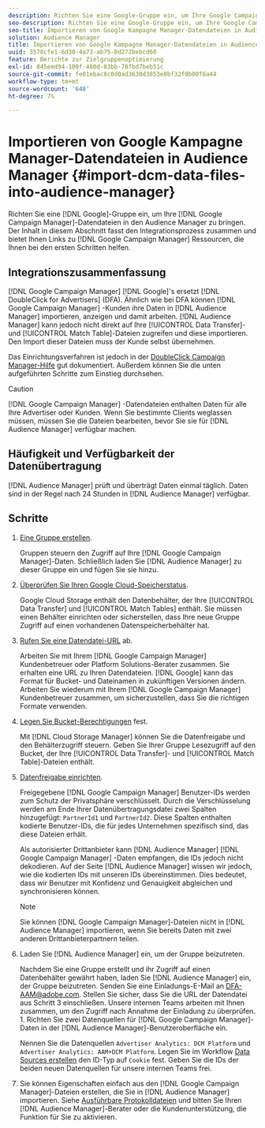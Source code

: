 ```yaml
---
description: Richten Sie eine Google-Gruppe ein, um Ihre Google Campaign Manager-Datendateien in Audience Manager zu laden. Der Inhalt in diesem Abschnitt fasst den Integrationsprozess zusammen und bietet Links zu Google Campaign Manager-Ressourcen, die Ihnen bei den ersten Schritten helfen.
seo-description: Richten Sie eine Google-Gruppe ein, um Ihre Google Campaign Manager-Datendateien in Audience Manager zu laden. Der Inhalt in diesem Abschnitt fasst den Integrationsprozess zusammen und bietet Links zu Google Campaign Manager-Ressourcen, die Ihnen bei den ersten Schritten helfen.
seo-title: Importieren von Google Kampagne Manager-Datendateien in Audience Manager
solution: Audience Manager
title: Importieren von Google Kampagne Manager-Datendateien in Audience Manager
uuid: 3578cfe1-6d30-4a73-ab75-8d272bebcd60
feature: Berichte zur Zielgruppenoptimierung
exl-id: 045eed94-100f-460d-83bb-78fbd7beb51c
source-git-commit: fe01ebac8c0d0ad3630d3853e0bf32f0b00f6a44
workflow-type: tm+mt
source-wordcount: '648'
ht-degree: 7%

---
```


# Importieren von Google Kampagne Manager-Datendateien in Audience Manager {#import-dcm-data-files-into-audience-manager}

Richten Sie eine [!DNL Google]-Gruppe ein, um Ihre [!DNL Google Campaign Manager]-Datendateien in den Audience Manager zu bringen. Der Inhalt in diesem Abschnitt fasst den Integrationsprozess zusammen und bietet Ihnen Links zu [!DNL Google Campaign Manager] Ressourcen, die Ihnen bei den ersten Schritten helfen.

## Integrationszusammenfassung

[!DNL Google Campaign Manager] [!DNL Google]&#39;s ersetzt [!DNL DoubleClick for Advertisers] (DFA). Ähnlich wie bei DFA können [!DNL Google Campaign Manager] -Kunden ihre Daten in [!DNL Audience Manager] importieren, anzeigen und damit arbeiten. [!DNL Audience Manager] kann jedoch nicht direkt auf Ihre [!UICONTROL Data Transfer]- und [!UICONTROL Match Table]-Dateien zugreifen und diese importieren. Den Import dieser Dateien muss der Kunde selbst übernehmen.

Das Einrichtungsverfahren ist jedoch in der [DoubleClick Campaign Manager-Hilfe](https://support.google.com/dcm/partner/answer/2941575?hl=en&amp;ref_topic=6107456) gut dokumentiert. Außerdem können Sie die unten aufgeführten Schritte zum Einstieg durchsehen.

>[!CAUTION]
>
>[!DNL Google Campaign Manager] -Datendateien enthalten Daten für alle Ihre Advertiser oder Kunden. Wenn Sie bestimmte Clients weglassen müssen, müssen Sie die Dateien bearbeiten, bevor Sie sie für [!DNL Audience Manager] verfügbar machen.

## Häufigkeit und Verfügbarkeit der Datenübertragung

[!DNL Audience Manager] prüft und überträgt Daten einmal täglich. Daten sind in der Regel nach 24 Stunden in [!DNL Audience Manager] verfügbar.

## Schritte

1. [Eine Gruppe erstellen](https://support.google.com/dcm/partner/answer/3370419?hl=en&amp;ref_topic=6107456).

   Gruppen steuern den Zugriff auf Ihre [!DNL Google Campaign Manager]-Daten. Schließlich laden Sie [!DNL Audience Manager] zu dieser Gruppe ein und fügen Sie sie hinzu.

1. [Überprüfen Sie Ihren Google Cloud-Speicherstatus](https://support.google.com/dcm/partner/answer/3370481?hl=en&amp;ref_topic=6107456).

   Google Cloud Storage enthält den Datenbehälter, der Ihre [!UICONTROL Data Transfer] und [!UICONTROL Match Tables] enthält. Sie müssen einen Behälter einrichten oder sicherstellen, dass Ihre neue Gruppe Zugriff auf einen vorhandenen Datenspeicherbehälter hat.

1. [Rufen Sie eine Datendatei-URL](https://support.google.com/dcm/partner/answer/3370482?hl=en&amp;ref_topic=6107456) ab.

   Arbeiten Sie mit Ihrem [!DNL Google Campaign Manager] Kundenbetreuer oder Platform Solutions-Berater zusammen. Sie erhalten eine URL zu Ihren Datendateien. [!DNL Google] kann das Format für Bucket- und Dateinamen in zukünftigen Versionen ändern. Arbeiten Sie wiederum mit Ihrem [!DNL Google Campaign Manager] Kundenbetreuer zusammen, um sicherzustellen, dass Sie die richtigen Formate verwenden.

1. [Legen Sie Bucket-Berechtigungen](https://cloud.google.com/storage/docs/cloud-console?csw=1#_bucketpermission) fest.

   Mit [!DNL Cloud Storage Manager] können Sie die Datenfreigabe und den Behälterzugriff steuern. Geben Sie Ihrer Gruppe Lesezugriff auf den Bucket, der Ihre [!UICONTROL Data Transfer]- und [!UICONTROL Match Table]-Dateien enthält.

1. [Datenfreigabe einrichten](https://support.google.com/dcm/partner/answer/6206106?hl=en).

   Freigegebene [!DNL Google Campaign Manager] Benutzer-IDs werden zum Schutz der Privatsphäre verschlüsselt. Durch die Verschlüsselung werden am Ende Ihrer Datenübertragungsdatei zwei Spalten hinzugefügt: `PartnerId1` und `PartnerId2`. Diese Spalten enthalten kodierte Benutzer-IDs, die für jedes Unternehmen spezifisch sind, das diese Dateien erhält.

   Als autorisierter Drittanbieter kann [!DNL Audience Manager] [!DNL Google Campaign Manager] -Daten empfangen, die IDs jedoch nicht dekodieren. Auf der Seite [!DNL Audience Manager] wissen wir jedoch, wie die kodierten IDs mit unseren IDs übereinstimmen. Dies bedeutet, dass wir Benutzer mit Konfidenz und Genauigkeit abgleichen und synchronisieren können.

   >[!NOTE]
   >Sie können [!DNL Google Campaign Manager]-Dateien nicht in [!DNL Audience Manager] importieren, wenn Sie bereits Daten mit zwei anderen Drittanbieterpartnern teilen.

1. Laden Sie [!DNL Audience Manager] ein, um der Gruppe beizutreten.

   Nachdem Sie eine Gruppe erstellt und ihr Zugriff auf einen Datenbehälter gewährt haben, laden Sie [!DNL Audience Manager] ein, der Gruppe beizutreten. Senden Sie eine Einladungs-E-Mail an DFA-AAM@adobe.com. Stellen Sie sicher, dass Sie die URL der Datendatei aus Schritt 3 einschließen. Unsere internen Teams arbeiten mit Ihnen zusammen, um den Zugriff nach Annahme der Einladung zu überprüfen. 1. Richten Sie zwei Datenquellen für [!DNL Google Campaign Manager]-Daten in der [!DNL Audience Manager]-Benutzeroberfläche ein.

   Nennen Sie die Datenquellen `Advertiser Analytics: DCM Platform` und `Advertiser Analytics: AAM+DCM Platform`. Legen Sie im Workflow [Data Sources erstellen](../../../features/manage-datasources.md#create-data-source) den ID-Typ auf `Cookie` fest. Geben Sie die IDs der beiden neuen Datenquellen für unsere internen Teams frei.

1. Sie können Eigenschaften einfach aus den [!DNL Google Campaign Manager]-Dateien erstellen, die Sie in [!DNL Audience Manager] importieren. Siehe [Ausführbare Protokolldateien](../../../integration/media-data-integration/actionable-log-files.md) und bitten Sie Ihren [!DNL Audience Manager]-Berater oder die Kundenunterstützung, die Funktion für Sie zu aktivieren.
